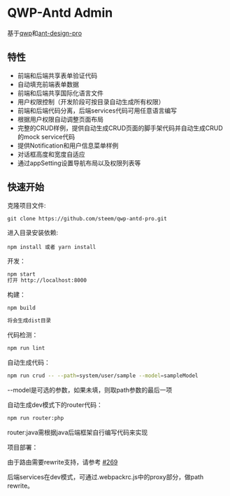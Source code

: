 # QWP-Antd Admin

基于[qwp](https://github.com/steem/qwp)和[ant-design-pro](https://github.com/ant-design/ant-design-pro.git)

## 特性
-   前端和后端共享表单验证代码
-   自动填充前端表单数据
-   前端和后端共享国际化语言文件
-   用户权限控制（开发阶段可按目录自动生成所有权限）
-   前端和后端代码分离，后端services代码可用任意语言编写
-   根据用户权限自动调整页面布局
-   完整的CRUD样例，提供自动生成CRUD页面的脚手架代码并自动生成CRUD的mock service代码
-   提供Notification和用户信息菜单样例
-   对话框高度和宽度自适应
-   通过appSetting设置导航布局以及权限列表等

## 快速开始

克隆项目文件:

    git clone https://github.com/steem/qwp-antd-pro.git

进入目录安装依赖:

    npm install 或者 yarn install

开发：

```bash
npm start
打开 http://localhost:8000
```

构建：

```bash
npm build

将会生成dist目录
```

代码检测：

```bash
npm run lint
```

自动生成代码：

```bash
npm run crud -- --path=system/user/sample --model=sampleModel
```

--model是可选的参数，如果未填，则取path参数的最后一项

自动生成dev模式下的router代码：

```bash
npm run router:php
```

router:java需根据java后端框架自行编写代码来实现


项目部署：

由于路由需要rewrite支持，请参考
[#269](https://github.com/zuiidea/antd-admin/issues/269)

后端services在dev模式，可通过.webpackrc.js中的proxy部分，做path rewrite。
